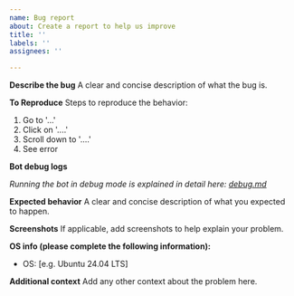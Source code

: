 ```yaml
---
name: Bug report
about: Create a report to help us improve
title: ''
labels: ''
assignees: ''

---
```


**Describe the bug**
A clear and concise description of what the bug is.

**To Reproduce**
Steps to reproduce the behavior:

1. Go to '...'
2. Click on '....'
3. Scroll down to '....'
4. See error

**Bot debug logs**

_Running the bot in debug mode is explained in detail here: [debug.md](docs/debug.md)_

**Expected behavior**
A clear and concise description of what you expected to happen.

**Screenshots**
If applicable, add screenshots to help explain your problem.

**OS info (please complete the following information):**

- OS: [e.g. Ubuntu 24.04 LTS]

**Additional context**
Add any other context about the problem here.
